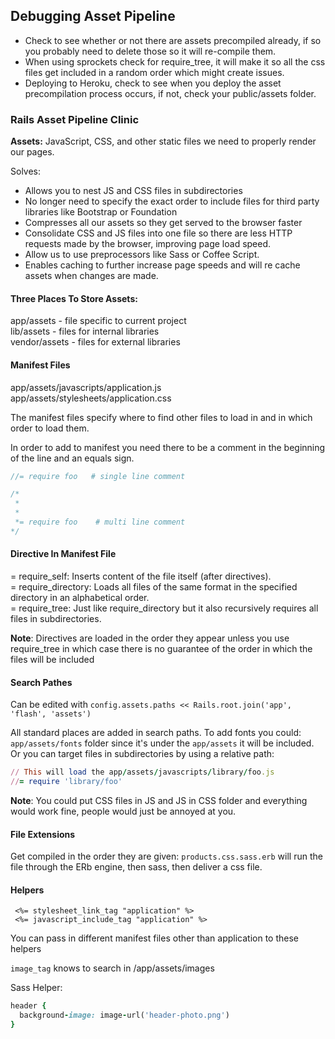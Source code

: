 ## Debugging Asset Pipeline

*  Check to see whether or not there are assets precompiled already, if so you
    probably need to delete those so it will re-compile them.  
*   When using sprockets check for require_tree, it will make it so all the css
    files get included in a random order which might create issues.  
*  Deploying to Heroku, check to see when you deploy the asset precompilation
    process occurs, if not, check your public/assets folder.  


### Rails Asset Pipeline Clinic

**Assets:** JavaScript, CSS, and other static files we need to properly render
our pages.

Solves:
*  Allows you to nest JS and CSS files in subdirectories
*  No longer need to specify the exact order to include files for third party
   libraries like Bootstrap or Foundation
*  Compresses all our assets so they get served to the browser faster
*  Consolidate CSS and JS files into one file so there are less HTTP requests
   made by the browser, improving page load speed.
*  Allow us to use preprocessors like Sass or Coffee Script. 
*  Enables caching to further increase page speeds and will re cache assets when
   changes are made.


#### Three Places To Store Assets:

app/assets - file specific to current project  
lib/assets - files for internal libraries  
vendor/assets - files for external libraries  

#### Manifest Files

app/assets/javascripts/application.js  
app/assets/stylesheets/application.css  

The manifest files specify where to find other files to load in and in which
order to load them.  

In order to add to manifest you need there to be a comment in the beginning of
the line and an equals sign.  

```javascript
//= require foo   # single line comment

/*
 * 
 *
 *= require foo    # multi line comment
*/
```

#### Directive In Manifest File

= require_self:  Inserts content of the file itself (after directives).  
= require_directory:  Loads all files of the same format in the specified
directory in an alphabetical order.  
= require_tree: Just like require_directory but it also recursively requires all
files in subdirectories.  

**Note**: Directives are loaded in the order they appear unless you use
require_tree in which case there is no guarantee of the order in which the files
will be included

#### Search Pathes

Can be edited with ``config.assets.paths << Rails.root.join('app', 'flash',
'assets')``  

All standard places are added in search paths.  To add fonts you could:
``app/assets/fonts`` folder since it's under the ``app/assets`` it will be
included.  Or you can target files in subdirectories by using a relative path:  

```ruby
// This will load the app/assets/javascripts/library/foo.js
//= require 'library/foo'
```

**Note**: You could put CSS files in JS and JS in CSS folder and everything
would work fine, people would just be annoyed at you.

#### File Extensions

Get compiled in the order they are given:
``products.css.sass.erb`` will run the file through the ERb engine, then sass,
then deliver a css file.

#### Helpers

`` <%= stylesheet_link_tag "application" %>``  
`` <%= javascript_include_tag "application" %>``  

You can pass in different manifest files other than application to these helpers

``image_tag`` knows to search in /app/assets/images

Sass Helper:
```ruby
header {
  background-image: image-url('header-photo.png')
}
```

